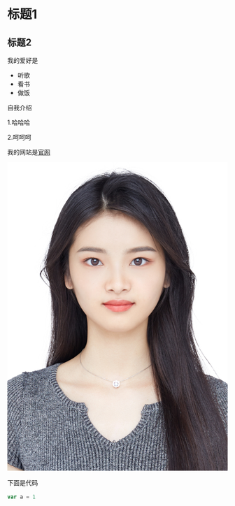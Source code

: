 # 标题1

## 标题2

我的爱好是

* 听歌
* 看书
* 做饭

自我介绍

1.哈哈哈

2.呵呵呵

我的网站是[官网](https://www.baidu.com)

![一张图片](1.png)

下面是代码
```javascript
var a = 1
```
